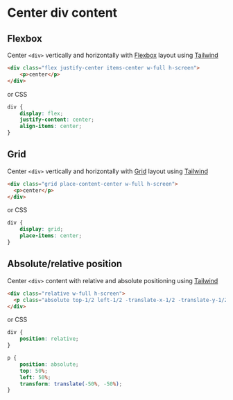# Center div content

## Flexbox

Center `<div>` vertically and horizontally with [Flexbox](https://developer.mozilla.org/en-US/docs/Learn/CSS/CSS_layout/Flexbox) layout using [Tailwind](https://play.tailwindcss.com/C1ZhLc4jle)

```html
<div class="flex justify-center items-center w-full h-screen">
	<p>center</p>
</div>
```

or CSS

```css
div {	
	display: flex;
	justify-content: center;
	align-items: center;
}
```

## Grid

Center `<div>` vertically and horizontally with [Grid](https://developer.mozilla.org/en-US/docs/Learn/CSS/CSS_layout/Grids) layout using [Tailwind](https://play.tailwindcss.com/YleaVnoPIN)

```html
<div class="grid place-content-center w-full h-screen">
  <p>center</p>
</div>
```

or CSS 

```css
div {
	display: grid;
	place-items: center;
}
```

## Absolute/relative position

Center `<div>`  content with relative and absolute positioning using [Tailwind](https://play.tailwindcss.com/93dDkcY82t)

```html
<div class="relative w-full h-screen">
  <p class="absolute top-1/2 left-1/2 -translate-x-1/2 -translate-y-1/2">center</p>
</div>
```

or CSS

```css
div {
	position: relative;
}

p {
	position: absolute;
	top: 50%;
	left: 50%;
	transform: translate(-50%, -50%);
}
```